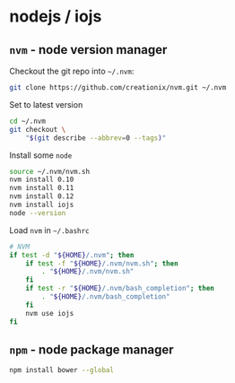 # nodejs / iojs #

## `nvm` - node version manager ##

Checkout the git repo into `~/.nvm`:

```bash
git clone https://github.com/creationix/nvm.git ~/.nvm
```

Set to latest version

```bash
cd ~/.nvm
git checkout \
    "$(git describe --abbrev=0 --tags)"
```

Install some `node`

```bash
source ~/.nvm/nvm.sh
nvm install 0.10
nvm install 0.11
nvm install 0.12
nvm install iojs
node --version
```

Load `nvm` in `~/.bashrc`

```bash
# NVM
if test -d "${HOME}/.nvm"; then
    if test -f "${HOME}/.nvm/nvm.sh"; then
        . "${HOME}/.nvm/nvm.sh"
    fi
    if test -r "${HOME}/.nvm/bash_completion"; then
        . "${HOME}/.nvm/bash_completion"
    fi
    nvm use iojs
fi
```

## `npm` - node package manager ##

```bash
npm install bower --global
```
